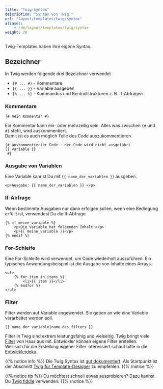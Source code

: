 ```yaml
---
title: "Twig-Syntax"
description: "Syntax von Twig."
url: "layout/templates/twig/syntax"
aliases:
    - /de/layout/templates/twig/syntax
weight: 20
---
```


Twig-Templates haben ihre eigene Syntax.

## Bezeichner

In Twig werden folgende drei Bezeichner verwendet
* `{# ... #}` - Kommentare
* `{{ ... }}` - Variable ausgeben
* `{% ... %}` - Kommandos und Kontrollstrukturen z. B. If-Abfragen

### Kommentare

```twig
{# mein Kommentar #}
```

Ein Kommentar kann ein- oder mehrzeilig sein. Alles was zwischen `{#` und `#}` steht, wird auskommentiert.<br>
Damit ist es auch möglich Teile des Code auszukommentieren.

```twig
{# auskommentierter Code - der Code wird nicht ausgeführt
{{ variable }}
 #}
```

### Ausgabe von Variablen
Eine Variable kannst Du mit `{{ name_der_variablen }}` ausgeben.

```twig
<p>Ausgabe: {{ name_der_variablen }} </p>
```

### If-Abfrage
Wenn bestimmte Ausgaben nur dann erfolgen sollen, wenn eine Bedingung erfüllt ist, verwendest Du die If-Abfrage.

```twig
{% if meine_variable %}
    <p>Die Variable hat folgenden Inhalt:</p>
    <p>{{ meine_variable }}</p>
{% endif %}
```


### For-Schleife
Eine For-Schleife wird verwendet, um Code wiederholt auszuführen. Ein typisches Anwendungsbeispiel ist die 
Ausgabe von Inhalte eines Arrays.

```twig
<ul>
    {% for item in items %}
        <li>{{ item }}</li>
    {% endfor %}
</ul>
```

### Filter
Filter werden auf Variable angewendet. Sie geben an wie eine Variable verarbeitet werden soll.

```twig
{{ name der variable|name_des_filters }}
```

Filter in Twig sind extrem leistungsfähig und vielseitig. Twig bringt viele 
[Filter](https://twig.symfony.com/doc/3.x/filters/index.html) von Haus aus mit. Entwickler können eigene Filter 
erstellen.<br> 
Wer sich für die Erstellung eigener Filter interessiert schaut bitte in die
[Entwicklerdoku](https://docs.contao.org/dev/framework/templates/getting-started/#extending-twig).

{{% notice info %}}
Die Twig Syntax ist [gut dokumentiert](https://twig.symfony.com/doc/3.x/). Als Startpunkt ist der
Abschnitt [Twig für Template-Designer](https://twig.symfony.com/doc/3.x/templates.html) zu empfehlen.
{{% /notice %}}

{{% notice tip %}}
Du möchtest schnell etwas ausprobieren? Dazu kannst Du [Twig fiddle](https://twigfiddle.com/) verwenden.
{{% /notice %}}
